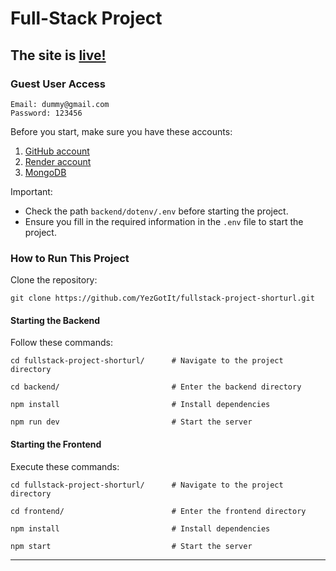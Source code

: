 # Full-Stack Project

## The site is [live!](https://shortf.onrender.com)

### Guest User Access
```
Email: dummy@gmail.com
Password: 123456
```

Before you start, make sure you have these accounts:
1. [GitHub account](https://github.com/login)
2. [Render account](https://dashboard.render.com/)
3. [MongoDB ](https://account.mongodb.com/account/login)

Important:

- Check the path `backend/dotenv/.env` before starting the project.
- Ensure you fill in the required information in the `.env` file to start the project.

### How to Run This Project

Clone the repository:
```
git clone https://github.com/YezGotIt/fullstack-project-shorturl.git
```

#### Starting the Backend
Follow these commands:
```
cd fullstack-project-shorturl/      # Navigate to the project directory

cd backend/                         # Enter the backend directory

npm install                         # Install dependencies

npm run dev                         # Start the server
```

#### Starting the Frontend
Execute these commands:
```
cd fullstack-project-shorturl/      # Navigate to the project directory

cd frontend/                        # Enter the frontend directory

npm install                         # Install dependencies

npm start                           # Start the server
```



---